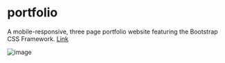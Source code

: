 # portfolio
A mobile-responsive, three page portfolio website featuring the Bootstrap CSS Framework.
[Link](https://mjgross82.github.io/portfolio/index.html)

![image](https://mjgross82.github.io/portfolio/assets/screenshot.png)